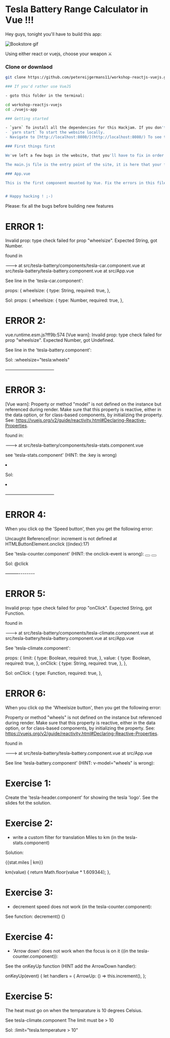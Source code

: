 # Tesla Battery Range Calculator in Vue !!!

Hey guys, tonight you'll have to build this app:

![Bookstore gif](https://cdn-images-1.medium.com/max/2000/1*8hlNoLDBy5XWZct5tAtPoA.png)

Using either react or vuejs, choose your weapon ⚔

### Clone or downlaod
```bash
git clone https://github.com/petereijgermans11/workshop-reactjs-vuejs.git

### If you'd rather use VueJS

- goto this folder in the terminal: 

cd workshop-reactjs-vuejs
cd ./vuejs-app

### Getting started

- `yarn` To install all the dependencies for this Hackjam. If you don't have yarn installed, install it via `npm i yarn`
- `yarn start` To start the website locally.
- Navigate to [http://localhost:8080/](http://localhost:8080/) To see the website running, full of bugs :)

### First things first

We've left a few bugs in the website, that you'll have to fix in order to understand the basic concepts of Vue.js

The main.js file is the entry point of the site, it is here that your first component is mounted and rendered.

### App.vue

This is the first component mounted by Vue. Fix the errors in this file before moving :)


# Happy hacking ! ;-)
```


Please: fix all the bugs before building new features


# ERROR 1:
Invalid prop: type check failed for prop "wheelsize". Expected String, got Number.

found in

---> <TeslaCar> at src/tesla-battery/components/tesla-car.component.vue
       <TeslaBattery> at src/tesla-battery/tesla-battery.component.vue
         <App> at src/App.vue
           <Root>

See line in the 'tesla-car.component':
 
 props: {
    wheelsize: {
      type: String,
      required: true,
    },

Sol:
 props: {
    wheelsize: {
      type: Number,
      required: true,
    },    

# ERROR 2:
vue.runtime.esm.js?ff9b:574 [Vue warn]: Invalid prop: type check failed for prop "wheelsize". Expected Number, got Undefined.

See line in the 'tesla-battery.component':  
<tesla-car :wheelsize="wheels" :speed="tesla.speed" />

Sol: :wheelsize="tesla:wheels"

———————————

# ERROR 3:
[Vue warn]: Property or method "model" is not defined on the instance but referenced during render. Make sure that this property is reactive, either in the data option, or for class-based components, by initializing the property. See: https://vuejs.org/v2/guide/reactivity.html#Declaring-Reactive-Properties.

found in:

---> <TeslaStats> at src/tesla-battery/components/tesla-stats.component.vue

see 'tesla-stats.component' (HINT: the :key is wrong)
<li v-for="stat in stats" :key="model">
       
Sol: <li v-for="stat in stats" :key="stat.model">

———————————
# ERROR 4:
When you click op the 'Speed button', then you get the following error:

Uncaught ReferenceError: increment is not defined
    at HTMLButtonElement.onclick ((index):17)


 See 'tesla-counter.component' (HINT: the onclick-event is wrong):
<button tabindex="-1" type="button" onclick="increment" :disabled="value === max"></button>
<button tabindex="-1" type="button" onclick="decrement" :disabled="value === min"></button> 

Sol: @click

———--------


# ERROR 5:
Invalid prop: type check failed for prop "onClick". Expected String, got Function.

found in

---> <TeslaClimate> at src/tesla-battery/components/tesla-climate.component.vue
       <TeslaBattery> at src/tesla-battery/tesla-battery.component.vue
         <App> at src/App.vue
           <Root>

See 'tesla-climate.component':

 props: {
    limit: {
      type: Boolean,
      required: true,
    },
    value: {
      type: Boolean,
      required: true,
    },
    onClick: {
      type: String,
      required: true,
    },
  },

Sol:
onClick: {
      type: Function,
      required: true,
    },

# ERROR 6:
When you click op the 'Wheelsize button', then you get the following error:

Property or method "wheels" is not defined on the instance but referenced during render. Make sure that this property is reactive, either in the data option, or for class-based components, by initializing the property. See: https://vuejs.org/v2/guide/reactivity.html#Declaring-Reactive-Properties.

found in

---> <TeslaBattery> at src/tesla-battery/tesla-battery.component.vue
       <App> at src/App.vue
         <Root>

See line 'tesla-battery.component' (HINT: v-model="wheels" is wrong):
         <tesla-wheels v-model="wheels" />



# Exercise 1:
 Create the 'tesla-header.component' for showing the tesla 'logo'.
 See the slides fot the solution.

# Exercise 2:
- write a custom filter for translation Miles to km (in the tesla-stats.component)

Solution:  

   {{stat.miles | km}}

   km(value) {
      return Math.floor(value * 1.609344);
    },


# Exercise 3:
- decrement speed does not work (in the tesla-counter.component):

See function:
 decrement() {}
 

# Exercise 4:
- 'Arrow down' does not work when the focus is on it ((in the tesla-counter.component)):

See the onKeyUp function (HINT add the ArrowDown handler):

   onKeyUp(event) {
      let handlers = {
        ArrowUp: () => this.increment(),
      };




# Exercise 5:

The heat must go on when the temparature is 10 degrees Celsius.

See tesla-climate.component
The limit must be > 10

Sol: :limit="tesla.temperature > 10"

